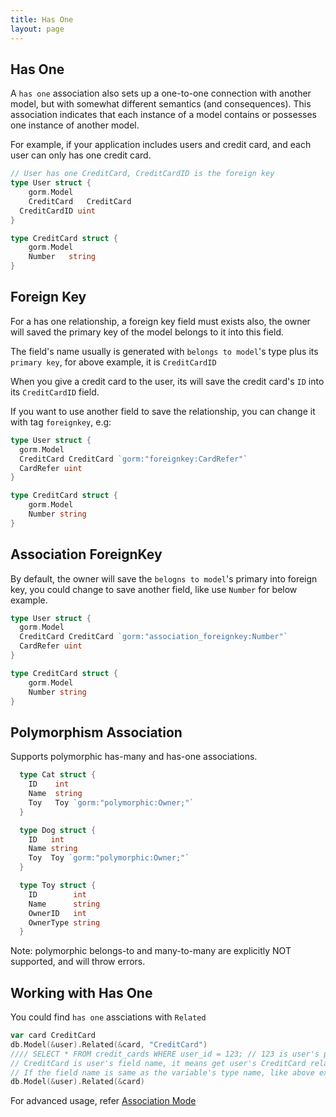 ```yaml
---
title: Has One
layout: page
---
```

## Has One

A `has one` association also sets up a one-to-one connection with another model, but with somewhat different semantics (and consequences). This association indicates that each instance of a model contains or possesses one instance of another model.

For example, if your application includes users and credit card, and each user can only has one credit card.

```go
// User has one CreditCard, CreditCardID is the foreign key
type User struct {
    gorm.Model
    CreditCard   CreditCard
  CreditCardID uint
}

type CreditCard struct {
    gorm.Model
    Number   string
}
```

## Foreign Key

For a has one relationship, a foreign key field must exists also, the owner will saved the primary key of the model belongs to it into this field.

The field's name usually is generated with `belongs to model`'s type plus its `primary key`, for above example, it is `CreditCardID`

When you give a credit card to the user, its will save the credit card's `ID` into its `CreditCardID` field.

If you want to use another field to save the relationship, you can change it with tag `foreignkey`, e.g:

```go
type User struct {
  gorm.Model
  CreditCard CreditCard `gorm:"foreignkey:CardRefer"`
  CardRefer uint
}

type CreditCard struct {
    gorm.Model
    Number string
}
```

## Association ForeignKey

By default, the owner will save the `belogns to model`'s primary into foreign key, you could change to save another field, like use `Number` for below example.

```go
type User struct {
  gorm.Model
  CreditCard CreditCard `gorm:"association_foreignkey:Number"`
  CardRefer uint
}

type CreditCard struct {
    gorm.Model
    Number string
}
```

## Polymorphism Association

Supports polymorphic has-many and has-one associations.

```go
  type Cat struct {
    ID    int
    Name  string
    Toy   Toy `gorm:"polymorphic:Owner;"`
  }

  type Dog struct {
    ID   int
    Name string
    Toy  Toy `gorm:"polymorphic:Owner;"`
  }

  type Toy struct {
    ID        int
    Name      string
    OwnerID   int
    OwnerType string
  }
```

Note: polymorphic belongs-to and many-to-many are explicitly NOT supported, and will throw errors.

## Working with Has One

You could find `has one` assciations with `Related`

```go
var card CreditCard
db.Model(&user).Related(&card, "CreditCard")
//// SELECT * FROM credit_cards WHERE user_id = 123; // 123 is user's primary key
// CreditCard is user's field name, it means get user's CreditCard relations and fill it into variable card
// If the field name is same as the variable's type name, like above example, it could be omitted, like:
db.Model(&user).Related(&card)
```

For advanced usage, refer [Association Mode](/docs/associations.html#Association-Mode)